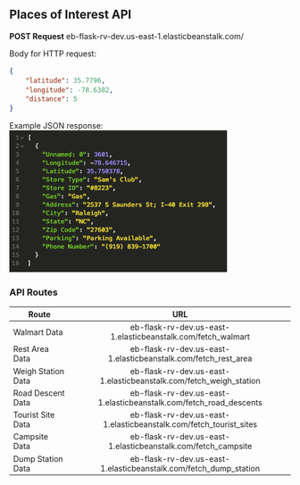 ## Places of Interest API

**POST Request** eb-flask-rv-dev.us-east-1.elasticbeanstalk.com/

Body for HTTP request:
~~~json
{
	"latitude": 35.7796, 
	"longitude": -78.6382,
	"distance": 5
}
~~~
Example JSON response: <br>
![](Pictures/post_request.png)

### API Routes
| Route                | URL                                                                  |
| -------------------- | :------------------------------------------------------------------: |
| Walmart Data         | eb-flask-rv-dev.us-east-1.elasticbeanstalk.com/fetch_walmart         |
| Rest Area Data       | eb-flask-rv-dev.us-east-1.elasticbeanstalk.com/fetch_rest_area       |
| Weigh Station Data   | eb-flask-rv-dev.us-east-1.elasticbeanstalk.com/fetch_weigh_station   |
| Road Descent Data    | eb-flask-rv-dev.us-east-1.elasticbeanstalk.com/fetch_road_descents   |
| Tourist Site Data    | eb-flask-rv-dev.us-east-1.elasticbeanstalk.com/fetch_tourist_sites   |
| Campsite Data        | eb-flask-rv-dev.us-east-1.elasticbeanstalk.com/fetch_campsite        |
| Dump Station Data    | eb-flask-rv-dev.us-east-1.elasticbeanstalk.com/fetch_dump_station    |
